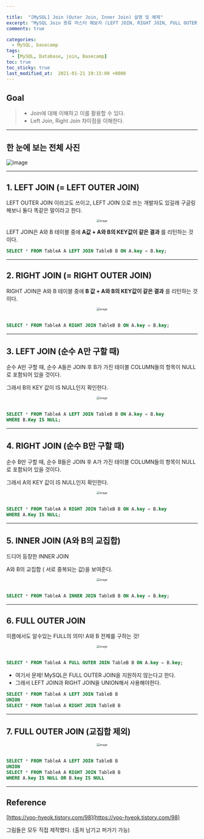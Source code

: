 ```yaml
---

title:  "[MySQL] Join (Outer Join, Inner Join) 설명 및 예제"
excerpt: "MySQL Join 종류 마스터 해보자 (LEFT JOIN, RIGHT JOIN, FULL OUTER JOIN)"
comments: true

categories:
  - MySQL, basecamp
tags: 
  - [MySQL, Database, join, Basecamp]
toc: true
toc_sticky: true
last_modified_at:  2021-01-21 19:15:00 +0000
---
```


## Goal

> - Join에 대해 이해하고 이를 활용할 수 있다. 
> - Left Join, Right Join 차이점을 이해한다. 

---

## 한 눈에 보는 전체 사진

![image](https://user-images.githubusercontent.com/32683894/91840106-1d099d00-ec8b-11ea-87d0-248be6b55a46.png)



---

## 1. LEFT JOIN (= LEFT OUTER JOIN)

LEFT OUTER JOIN 이라고도 쓰이고, LEFT JOIN 으로 쓰는 개발자도 있길래 구글링해보니 둘다 똑같은 말이라고 한다. 

<center><img src="https://user-images.githubusercontent.com/32683894/91832062-da8e9300-ec7f-11ea-9c24-b4176ecbfc87.png" alt="image" style="zoom:50%;" /></center>

LEFT JOIN은 A와 B 테이블 중에  **A값 + A와 B의 KEY값이 같은 결과** 를 리턴하는 것이다. 

```sql
SELECT * FROM TableA A LEFT JOIN TableB B ON A.key = B.key;
```



---

## 2. RIGHT JOIN (= RIGHT OUTER JOIN)

RIGHT JOIN은 A와 B 테이블 중에 **B 값 + A와 B의 KEY값이 같은 결과** 를 리턴하는 것이다.

<center><img src="https://user-images.githubusercontent.com/32683894/91833819-26dad280-ec82-11ea-9256-18181ddc96a0.png" alt="image" style="zoom:50%;" /></center><br>

```sql
SELECT * FROM TableA A RIGHT JOIN TableB B ON A.key = B.key;
```



---

## 3. LEFT JOIN (순수 A만 구할 때)

순수 A만 구할 때, 순수 A들은 JOIN 후 B가 가진 테이블 COLUMN들의 항목이 NULL로 포함되어 있을 것이다. 

그래서 B의 KEY 값이 IS NULL인지 확인한다.

<center><img src="https://user-images.githubusercontent.com/32683894/91834764-6eae2980-ec83-11ea-8745-cb69161157d5.png" alt="image" style="zoom:50%;" /></center><br>

```sql
SELECT * FROM TableA A LEFT JOIN TableB B ON A.key = B.key
WHERE B.Key IS NULL;
```



---

## 4. RIGHT JOIN (순수 B만 구할 때)

순수 B만 구할 때, 순수 B들은 JOIN 후 A가 가진 테이블 COLUMN들의 항목이 NULL로 포함되어 있을 것이다. 

그래서 A의 KEY 값이 IS NULL인지 확인한다.

<center><img src="https://user-images.githubusercontent.com/32683894/91834237-b97b7180-ec82-11ea-816d-54e44706ae49.png" alt="image" style="zoom:50%;" /></center><br>

```sql
SELECT * FROM TableA A RIGHT JOIN TableB B ON A.key = B.key
WHERE A.Key IS NULL;
```

---

## 5. INNER JOIN (A와 B의 교집합)

드디어 등장한 INNER JOIN 

A와 B의 교집합 ( 서로 중복되는 값)을 보여준다. 

<center><img src="https://user-images.githubusercontent.com/32683894/91835533-7de1a700-ec84-11ea-9435-2d0c66b2ed5d.png" alt="image" style="zoom:50%;" /></center><br>

```sql
SELECT * FROM TableA A INNER JOIN TableB B ON A.key = B.key;
```

---

## 6. FULL OUTER JOIN

이름에서도 알수있는 FULL의 의미! A와 B 전체를 구하는 것!

<center><img src="https://user-images.githubusercontent.com/32683894/91835803-d87b0300-ec84-11ea-984e-7abea0d1568c.png" alt="image" style="zoom:50%;" /></center><br>

```sql
SELECT * FROM TableA A FULL OUTER JOIN TableB B ON A.key = B.key;
```



- 여기서 문제! MySQL은 FULL OUTER JOIN을 지원하지 않는다고 한다.
- 그래서 LEFT JOIN과 RIGHT JOIN을 UNION해서 사용해야한다.

```sql
SELECT * FROM TableA A LEFT JOIN TableB B 
UNION
SELECT * FROM TableA A RIGHT JOIN TableB B
```

---

## 7. FULL OUTER JOIN (교집합 제외)

<center><img src="https://user-images.githubusercontent.com/32683894/91838564-ae2b4480-ec88-11ea-93e9-7fc17b8962ca.png" alt="image" style="zoom:50%;" /></center><br>

```sql
SELECT * FROM TableA A LEFT JOIN TableB B 
UNION
SELECT * FROM TableA A RIGHT JOIN TableB B
WHERE A.key IS NULL OR B.key IS NULL
```



---

## Reference

[https://yoo-hyeok.tistory.com/98](https://yoo-hyeok.tistory.com/98)

그림들은 모두 직접 제작했다. (출처 남기고 퍼가기 가능)

